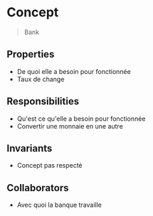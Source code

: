 # Concept

> Bank

## Properties

- De quoi elle a besoin pour fonctionnée 
- Taux de change


## Responsibilities

- Qu'est ce qu'elle a besoin pour fonctionnée 
- Convertir une monnaie en une autre

## Invariants

- Concept pas respecté

## Collaborators

- Avec quoi la banque travaille 
